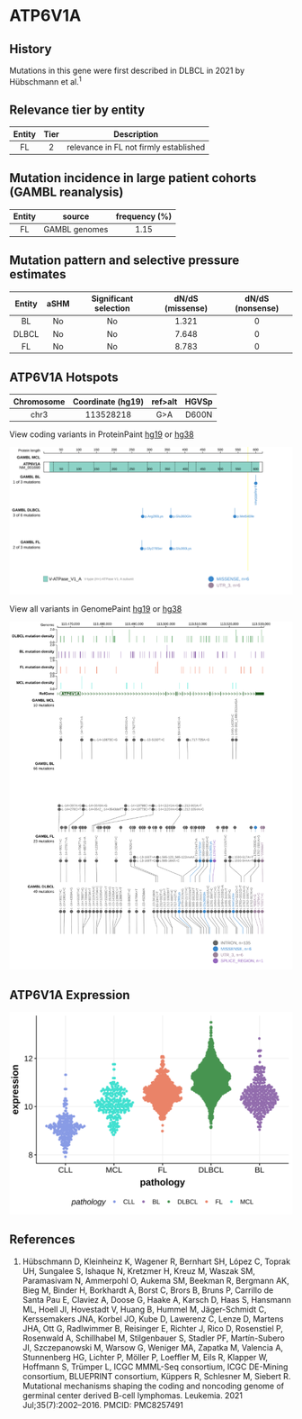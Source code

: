 # ATP6V1A

## History
Mutations in this gene were first described in DLBCL in 2021 by Hübschmann et al.<sup>1</sup>

## Relevance tier by entity

|Entity|Tier|Description                           |
|:------:|:----:|--------------------------------------|
|FL    |2   |relevance in FL not firmly established|

## Mutation incidence in large patient cohorts (GAMBL reanalysis)

|Entity|source       |frequency (%)|
|:------:|:-------------:|:-------------:|
|FL    |GAMBL genomes|1.15         |

## Mutation pattern and selective pressure estimates

|Entity|aSHM|Significant selection|dN/dS (missense)|dN/dS (nonsense)|
|:------:|:----:|:---------------------:|:----------------:|:----------------:|
|BL    |No  |No                   |1.321           |0               |
|DLBCL |No  |No                   |7.648           |0               |
|FL    |No  |No                   |8.783           |0               |

 ## ATP6V1A Hotspots

| Chromosome |Coordinate (hg19) | ref>alt | HGVSp | 
 | :---:| :---: | :--: | :---: |
| chr3 | 113528218 | G>A | D600N |

View coding variants in ProteinPaint [hg19](https://morinlab.github.io/LLMPP/GAMBL/ATP6V1A_protein.html)  or [hg38](https://morinlab.github.io/LLMPP/GAMBL/ATP6V1A_protein_hg38.html)

![image](images/proteinpaint/ATP6V1A_NM_001690.svg)

View all variants in GenomePaint [hg19](https://morinlab.github.io/LLMPP/GAMBL/ATP6V1A.html)  or [hg38](https://morinlab.github.io/LLMPP/GAMBL/ATP6V1A_hg38.html)

![image](images/proteinpaint/ATP6V1A.svg)

## ATP6V1A Expression
![image](images/gene_expression/ATP6V1A_by_pathology.svg)

## References
1.  Hübschmann D, Kleinheinz K, Wagener R, Bernhart SH, López C, Toprak UH, Sungalee S, Ishaque N, Kretzmer H, Kreuz M, Waszak SM, Paramasivam N, Ammerpohl O, Aukema SM, Beekman R, Bergmann AK, Bieg M, Binder H, Borkhardt A, Borst C, Brors B, Bruns P, Carrillo de Santa Pau E, Claviez A, Doose G, Haake A, Karsch D, Haas S, Hansmann ML, Hoell JI, Hovestadt V, Huang B, Hummel M, Jäger-Schmidt C, Kerssemakers JNA, Korbel JO, Kube D, Lawerenz C, Lenze D, Martens JHA, Ott G, Radlwimmer B, Reisinger E, Richter J, Rico D, Rosenstiel P, Rosenwald A, Schillhabel M, Stilgenbauer S, Stadler PF, Martín-Subero JI, Szczepanowski M, Warsow G, Weniger MA, Zapatka M, Valencia A, Stunnenberg HG, Lichter P, Möller P, Loeffler M, Eils R, Klapper W, Hoffmann S, Trümper L, ICGC MMML-Seq consortium, ICGC DE-Mining consortium, BLUEPRINT consortium, Küppers R, Schlesner M, Siebert R. Mutational mechanisms shaping the coding and noncoding genome of germinal center derived B-cell lymphomas. Leukemia. 2021 Jul;35(7):2002–2016. PMCID: PMC8257491

<!-- ORIGIN: hubschmannMutationalMechanismsShaping2021b -->
<!-- FL: hubschmannMutationalMechanismsShaping2021b -->

